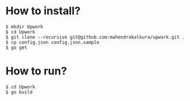 How to install?
===============

```
$ mkdir Upwork
$ cd Upwork
$ git clone --recursive git@github.com:mahendrakalkura/upwork.git .
$ cp config.json config.json.sample
$ go get
```

How to run?
===========

```
$ cd Upwork
$ go build
```
